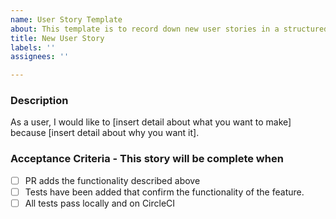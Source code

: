 ```yaml
---
name: User Story Template
about: This template is to record down new user stories in a structured manner
title: New User Story
labels: ''
assignees: ''

---
```


### Description
As a user, I would like to [insert detail about what you want to make] because [insert detail about why you want it].

### Acceptance Criteria - This story will be complete when
- [ ] PR adds the functionality described above
- [ ] Tests have been added that confirm the functionality of the feature.
- [ ] All tests pass locally and on CircleCI
